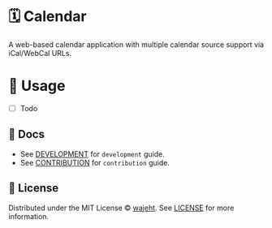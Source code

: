 # 🗓️ Calendar

A web-based calendar application with multiple calendar source support via iCal/WebCal URLs.

# 📖 Usage

- [ ] Todo

## 📑 Docs

- See [DEVELOPMENT](./docs/development.md) for `development` guide.
- See [CONTRIBUTION](./docs/contribution.md) for `contribution` guide.

## 📜 License

Distributed under the MIT License © [wajeht](https://github.com/wajeht). See [LICENSE](./LICENSE) for more information.
